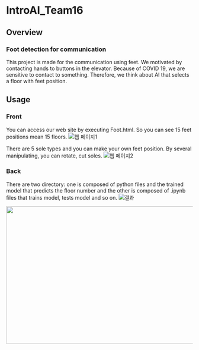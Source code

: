 # IntroAI_Team16
## Overview
### Foot detection for communication
This project is made for the communication using feet. 
We motivated by contacting hands to buttons in the elevator. Because of COVID 19, we are sensitive to contact to something. Therefore, we think about AI that selects a floor with feet position.

## Usage
### Front
You can access our web site by executing Foot.html. So you can see 15 feet positions mean 15 floors.
![웹 페이지1](https://user-images.githubusercontent.com/69745143/101984126-bef54880-3cc2-11eb-8f8a-0041143b1ab9.png)

There are 5 sole types and you can make your own feet position. By several manipulating, you can rotate, cut soles.
![웹 페이지2](https://user-images.githubusercontent.com/69745143/101984181-201d1c00-3cc3-11eb-9942-52bb463cf14c.png)

### Back
There are two directory: one is composed of python files and the trained model that predicts the floor number and the other is composed of .ipynb files that trains model, tests model and so on.
![결과](https://user-images.githubusercontent.com/69745143/101984427-c87fb000-3cc4-11eb-8b55-6a0618c92b1b.PNG)

<img src="https://user-images.githubusercontent.com/31477658/85016059-f962aa80-b1a3-11ea-8c91-dacba2666b78.jpeg"  width="700" height="370">
